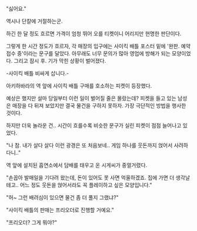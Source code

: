 "싫어요."

역시나 단칼에 거절하는군.

하긴 한 달 정도 흐르면 가격이 엄청 뛰어 오를 티켓이니 어리지만 현명한 판단이다. 

그렇게 한 시간 정도가 흐르자, 각 매장의 입구에는 사이킥 배틀 포스터 밑에 '완판. 예약 접수 중'이라는 문구를 달았다. 아무래도 너무 문의가 많아 영업에 방해가 되는 모양이었다. 그리고 잠시 후. 기가 막힌 상황이 벌어졌다.

-사이킥 배틀 비싸게 삽니다.-

아키하바라의 역 앞에 사이킥 배틀 구매를 호소하는 피켓이 등장했다.

예상은 했지만 설마 당일부터 이런 일이 벌어질 줄은 몰랐는데? 피켓을 들고 있는 남성은 매장을 다 뒤져 보았지만 결국 물건을 구하지 못하자. 가장 극단적인 방법을 행사한 것이다.

하지만 더욱 놀라운 건.. 시간이 흐를수록 비슷한 문구가 실린 피켓이 점점 늘어나고 있었다.

"나 참. 내가 살다 살다 이런 광경은 또 처음보네.. 게임 하나를 웃돈까지 얹어서 사려하다니.."

역 앞에 설치된 흡연소에서 담배를 태우고 온 시게씨가 중얼거렸다.

"손꼽아 발매일을 기다려 왔는데, 돈이 있어도 못 사면 억울하겠죠. 집에 가면 더 생각날 테고.. 어느 정도 웃돈을 얹어서라도 꼭 플레이하고 싶은 모양입니다."

"허~ 그런 배려심이 있으면 물건 좀 더 풀지 그랬냐?"

"사이킥 배틀의 판매는 프리오더로 진행할 거예요."

"프리오더? 그게 뭐야?"